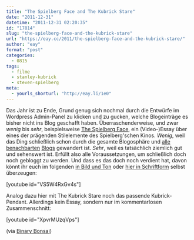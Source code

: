 ```yaml
---
title: "The Spielberg Face and The Kubrick Stare"
date: "2011-12-31"
datetime: "2011-12-31 02:20:35"
id: "17814"
slug: "the-spielberg-face-and-the-kubrick-stare"
url: "https://eay.cc/2011/the-spielberg-face-and-the-kubrick-stare/"
author: "eay"
format: "post"
categories:
  - 0815
tags:
  - filme
  - stanley-kubrick
  - steven-spielberg
meta:
  - yourls_shorturl: "http://eay.li/1e0"
---
```


Das Jahr ist zu Ende, Grund genug sich nochmal durch die Entwürfe im Wordpress Admin-Panel zu klicken und zu gucken, welche Blogeinträge es bisher nicht ins Blog geschafft haben. Überraschenderweise, und zwar _wenig_ bis _sehr_, beispielsweise [The Spielberg Face](http://www.fandor.com/blog/?p=9436), ein (Video-)Essay über eines der prägenden Stilelemente des Spielberg'schen Kinos. _Wenig_, weil das Ding schließlich schon durch die gesamte Blogosphäre und [alle](http://www.fuenf-filmfreunde.de/2011/12/14/videoessay-the-spielberg-face/) [benachbarten](http://www.cinematze.de/2011/12/14/the-spielberg-face/) [Blogs](http://thebrainbar.blogspot.com/2011/12/supercut-spielberg-face.html) gewandert ist. _Sehr_, weil es tatsächlich ziemlich gut und sehenswert ist. Erfüllt also alle Voraussetzungen, um schließlich doch noch gebloggt zu werden. Und dass es das doch noch verdient hat, davon könnt ihr euch im folgenden [in Bild und Ton](http://www.youtube.com/watch?v=VS5W4RxGv4s) oder [hier in Schriftform](http://www.fandor.com/blog/?p=9436) selbst überzeugen:

\[youtube id="VS5W4RxGv4s"\]

Analog dazu hier mit The Kubrick Stare noch das passende Kubrick-Pendant. Allerdings kein Essay, sondern nur im kommentarlosen Zusammenschnitt:

\[youtube id="XpvrMUzqVps"\]

(via [Binary Bonsai](http://binarybonsai.com/2011/12/14/the-spielberg-face/))
